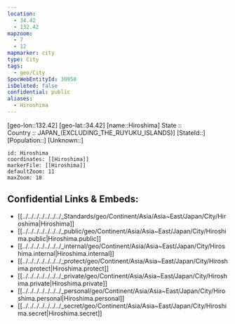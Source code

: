 ```yaml
---
location:
  - 34.42
  - 132.42
mapzoom:
  - 7
  - 12
mapmarker: city
type: City
tags:
  - geo/City
SpocWebEntityId: 30950
isDeleted: false
confidential: public
aliases:
  - Hiroshima
---
```

[geo-lon::132.42] 
[geo-lat::34.42] 
[name::Hiroshima] 
State ::  
Country :: JAPAN_(EXCLUDING_THE_RUYUKU_ISLANDS)] 
[StateId::] 
[Population::] 
[Unknown::] 


```leaflet
id: Hiroshima
coordinates: [[Hiroshima]] 
markerFile: [[Hiroshima]] 
defaultZoom: 11 
maxZoom: 18
```


## Confidential Links & Embeds: 
- [[../../../../../../../_Standards/geo/Continent/Asia/Asia~East/Japan/City/Hiroshima|Hiroshima]] 
- [[../../../../../../../_public/geo/Continent/Asia/Asia~East/Japan/City/Hiroshima.public|Hiroshima.public]] 
- [[../../../../../../../_internal/geo/Continent/Asia/Asia~East/Japan/City/Hiroshima.internal|Hiroshima.internal]] 
- [[../../../../../../../_protect/geo/Continent/Asia/Asia~East/Japan/City/Hiroshima.protect|Hiroshima.protect]] 
- [[../../../../../../../_private/geo/Continent/Asia/Asia~East/Japan/City/Hiroshima.private|Hiroshima.private]] 
- [[../../../../../../../_personal/geo/Continent/Asia/Asia~East/Japan/City/Hiroshima.personal|Hiroshima.personal]] 
- [[../../../../../../../_secret/geo/Continent/Asia/Asia~East/Japan/City/Hiroshima.secret|Hiroshima.secret]] 
